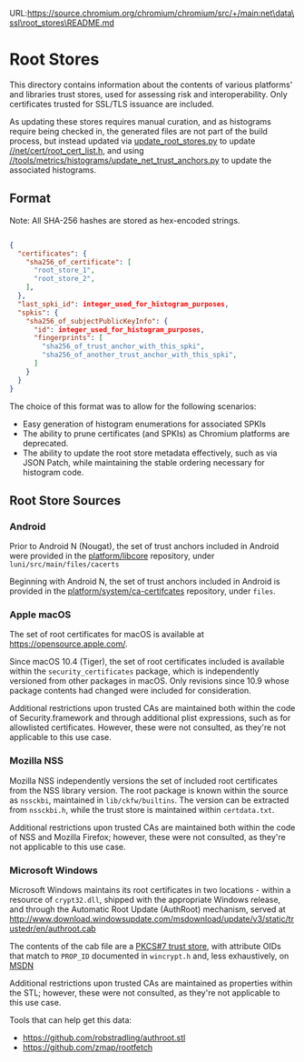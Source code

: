 URL:https://source.chromium.org/chromium/chromium/src/+/main:net\data\ssl\root_stores\README.md
# Root Stores

This directory contains information about the contents of various platforms'
and libraries trust stores, used for assessing risk and interoperability. Only
certificates trusted for SSL/TLS issuance are included.

As updating these stores requires manual curation, and as histograms require
being checked in, the generated files are not part of the build process, but
instead updated via [update_root_stores.py](update_root_stores.py) to update
[//net/cert/root_cert_list.h](/net/cert/root_cert_list.h), and using
[//tools/metrics/histograms/update_net_trust_anchors.py](/tools/metrics/histograms/update_net_trust_anchors.py)
to update the associated histograms.

## Format

Note: All SHA-256 hashes are stored as hex-encoded strings.

``` json

{
  "certificates": {
    "sha256_of_certificate": [
      "root_store_1",
      "root_store_2",
    ],
  },
  "last_spki_id": integer_used_for_histogram_purposes,
  "spkis": {
    "sha256_of_subjectPublicKeyInfo": {
      "id": integer_used_for_histogram_purposes,
      "fingerprints": [
        "sha256_of_trust_anchor_with_this_spki",
        "sha256_of_another_trust_anchor_with_this_spki",
      ]
    }
  }
}
```

The choice of this format was to allow for the following scenarios:

* Easy generation of histogram enumerations for associated SPKIs
* The ability to prune certificates (and SPKIs) as Chromium platforms are
  deprecated.
* The ability to update the root store metadata effectively, such as via JSON
  Patch, while maintaining the stable ordering necessary for histogram code.

## Root Store Sources

### Android

Prior to Android N (Nougat), the set of trust anchors included in Android
were provided in the [platform/libcore](https://android.googlesource.com/platform/libcore)
repository, under `luni/src/main/files/cacerts`

Beginning with Android N, the set of trust anchors included in Android is
provided in the [platform/system/ca-certifcates](https://android.googlesource.com/platform/system/ca-certificates)
repository, under `files`.

### Apple macOS

The set of root certificates for macOS is available at https://opensource.apple.com/.

Since macOS 10.4 (Tiger), the set of root certificates included is available
within the `security_certificates` package, which is independently versioned
from other packages in macOS. Only revisions since 10.9 whose package contents
had changed were included for consideration.

Additional restrictions upon trusted CAs are maintained both within the code
of Security.framework and through additional plist expressions, such as for
allowlisted certificates. However, these were not consulted, as they're not
applicable to this use case.

### Mozilla NSS

Mozilla NSS independently versions the set of included root certificates from
the NSS library version. The root package is known within the source as
`nssckbi`, maintained in `lib/ckfw/builtins`. The version can be extracted
from `nssckbi.h`, while the trust store is maintained within `certdata.txt`.

Additional restrictions upon trusted CAs are maintained both within the code
of NSS and Mozilla Firefox; however, these were not consulted, as they're not
applicable to this use case.

### Microsoft Windows

Microsoft Windows maintains its root certificates in two locations - within
a resource of `crypt32.dll`, shipped with the appropriate Windows release, and
through the Automatic Root Update (AuthRoot) mechanism, served at
http://www.download.windowsupdate.com/msdownload/update/v3/static/trustedr/en/authroot.cab

The contents of the cab file are a [PKCS#7 trust store](http://unmitigatedrisk.com/?p=259),
with attribute OIDs that match to `PROP_ID` documented in `wincrypt.h` and,
less exhaustively, on [MSDN](https://msdn.microsoft.com/en-us/library/windows/desktop/aa376079(v=vs.85).aspx)

Additional restrictions upon trusted CAs are maintained as properties within
the STL; however, these were not consulted, as they're not applicable to this
use case.

Tools that can help get this data:

* https://github.com/robstradling/authroot.stl
* https://github.com/zmap/rootfetch
